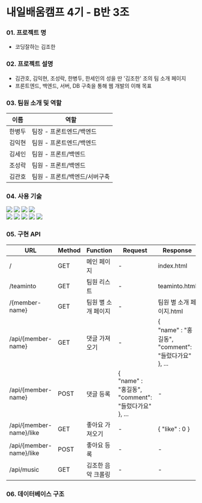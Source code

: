 # 내일배움캠프 4기 - B반 3조

### 01. 프로젝트 명

- 코딩잘하는 김조한

### 02. 프로젝트 설명

- 김관호, 김익현, 조성락, 한병두, 한세인의 성을 딴 '김조한' 조의 팀 소개 페이지
- 프론트엔드, 백엔드, 서버, DB 구축을 통해 웹 개발의 이해 목표


### 03. 팀원 소개 및 역할
| 이름                      | 역할               | 
|-------------------------|------------------|
| 한병두                     | 팀장 - 프론트엔드/백엔드   | 
| 김익현                     | 팀원 - 프론트엔드/백엔드   |
| 김세인                     | 팀원 - 프론트/백엔드     |
| 조성락                     | 팀원 - 프론트/백엔드    |
| 김관호                     | 팀원 - 프론트/백엔드/서버구축 |

### 04. 사용 기술

<div>
<img src="https://img.shields.io/badge/html5-E34F26?style=for-the-badge&logo=html5&logoColor=white">
<img src="https://img.shields.io/badge/css-1572B6?style=for-the-badge&logo=css3&logoColor=white">
<img src="https://img.shields.io/badge/javascript-F7DF1E?style=for-the-badge&logo=javascript&logoColor=black">
<img src="https://img.shields.io/badge/jquery-0769AD?style=for-the-badge&logo=jquery&logoColor=white">
</div>
<div>
<img src="https://img.shields.io/badge/mongoDB-47A248?style=for-the-badge&logo=MongoDB&logoColor=white">
<img src="https://img.shields.io/badge/flask-000000?style=for-the-badge&logo=flask&logoColor=white">
<img src="https://img.shields.io/badge/bootstrap-7952B3?style=for-the-badge&logo=bootstrap&logoColor=white">
<img src="https://img.shields.io/badge/github-181717?style=for-the-badge&logo=github&logoColor=white">
<img src="https://img.shields.io/badge/Amazone EC2-FF9900?style=for-the-badge&logo=amazon&logoColor=white">
</div>


### 05. 구현 API

| URL                     | Method | Function    | Request                                                 | Response                                                |
|-------------------------|--------|-------------|---------------------------------------------------------|---------------------------------------------------------|
| /                       | GET    | 메인 페이지      | -                                                       | index.html                                              |
| /teaminto               | GET    | 팀원 리스트      | -                                                       | teaminto.html                                           |
| /{member-name}          | GET    | 팀원 별 소개 페이지 | -                                                       | 팀원 별 소개 페이지.html                                        |
| /api/{member-name}      | GET    | 댓글 가져오기     | -                                                       | {<br/>"name" : "홍길동",<br/>"comment": "들렀다가요"<br/>}, ... |
| /api/{member-name}      | POST   | 댓글 등록       | {<br/>"name" : "홍길동",<br/>"comment": "들렀다가요"<br/>}, ... | -                                                       |
| /api/{member-name}/like | GET    | 좋아요 가져오기    | -                                                       | { "like" : 0 }                                          |
| /api/{member-name}/like | POST   | 좋아요 등록      | -                                                       | -                                                       |
| /api/music              | GET    | 김조한 음악 크롤링  | -                                                       | -                                                       |


### 06. 데이터베이스 구조



